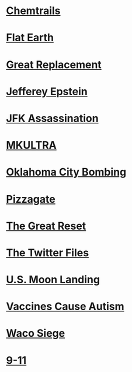 # [Chemtrails](Chemtrails)  
# [Flat Earth](Flat%20Earth)  
# [Great Replacement](Great%20Replacement)  
# [Jefferey Epstein](Jefferey%20Epstein)  
# [JFK Assassination](JFK%20Assassination)  
# [MKULTRA](MKULTRA)  
# [Oklahoma City Bombing](Oklahoma%20City%20Bombing)  
# [Pizzagate](Pizzagate)  
# [The Great Reset](The%20Great%20Reset)  
# [The Twitter Files](The%20Twitter%20Files)  
# [U.S. Moon Landing](U.S.%20Moon%20Landing)  
# [Vaccines Cause Autism](Vaccines%20Cause%20Autism)  
# [Waco Siege](Waco%20Siege)  
# [9-11](../9-11)  
